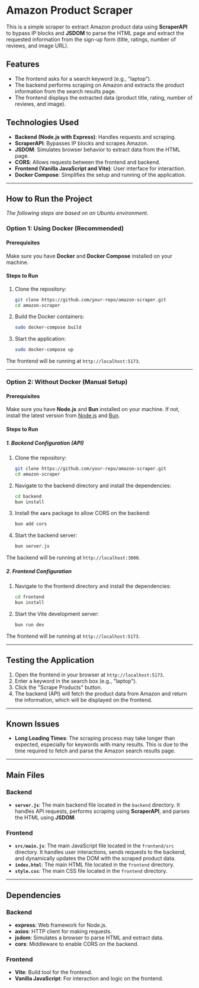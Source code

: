 # Amazon Product Scraper

This is a simple scraper to extract Amazon product data using **ScraperAPI** to bypass IP blocks and **JSDOM** to parse the HTML page and extract the requested information from the sign-up form (title, ratings, number of reviews, and image URL).

## Features

- The frontend asks for a search keyword (e.g., "laptop").
- The backend performs scraping on Amazon and extracts the product information from the search results page.
- The frontend displays the extracted data (product title, rating, number of reviews, and image).

## Technologies Used

- **Backend (Node.js with Express)**: Handles requests and scraping.
- **ScraperAPI**: Bypasses IP blocks and scrapes Amazon.
- **JSDOM**: Simulates browser behavior to extract data from the HTML page.
- **CORS**: Allows requests between the frontend and backend.
- **Frontend (Vanilla JavaScript and Vite)**: User interface for interaction.
- **Docker Compose**: Simplifies the setup and running of the application.

---

## How to Run the Project

*The following steps are based on an Ubuntu environment.*

### Option 1: Using Docker (Recommended)

#### Prerequisites

Make sure you have **Docker** and **Docker Compose** installed on your machine. 

#### Steps to Run

1. Clone the repository:

    ```bash
    git clone https://github.com/your-repo/amazon-scraper.git
    cd amazon-scraper
    ```

2. Build the Docker containers:

    ```bash
    sudo docker-compose build
    ```

3. Start the application:

    ```bash
    sudo docker-compose up
    ```

The frontend will be running at `http://localhost:5173`.

---

### Option 2: Without Docker (Manual Setup)

#### Prerequisites

Make sure you have **Node.js** and **Bun** installed on your machine. If not, install the latest version from [Node.js](https://nodejs.org/) and [Bun](https://bun.sh/).

#### Steps to Run

##### 1. Backend Configuration (API)

1. Clone the repository:

    ```bash
    git clone https://github.com/your-repo/amazon-scraper.git
    cd amazon-scraper
    ```

2. Navigate to the backend directory and install the dependencies:

    ```bash
    cd backend
    bun install
    ```

3. Install the **`cors`** package to allow CORS on the backend:

    ```bash
    bun add cors
    ```

4. Start the backend server:

    ```bash
    bun server.js
    ```

The backend will be running at `http://localhost:3000`.

##### 2. Frontend Configuration

1. Navigate to the frontend directory and install the dependencies:

    ```bash
    cd frontend
    bun install
    ```

2. Start the Vite development server:

    ```bash
    bun run dev
    ```

The frontend will be running at `http://localhost:5173`.

---

## Testing the Application

1. Open the frontend in your browser at `http://localhost:5173`.
2. Enter a keyword in the search box (e.g., "laptop").
3. Click the "Scrape Products" button.
4. The backend (API) will fetch the product data from Amazon and return the information, which will be displayed on the frontend.

---

## Known Issues

- **Long Loading Times**: The scraping process may take longer than expected, especially for keywords with many results. This is due to the time required to fetch and parse the Amazon search results page.    

---

## Main Files

### Backend
- **`server.js`**: The main backend file located in the `backend` directory. It handles API requests, performs scraping using **ScraperAPI**, and parses the HTML using **JSDOM**.

### Frontend
- **`src/main.js`**: The main JavaScript file located in the `frontend/src` directory. It handles user interactions, sends requests to the backend, and dynamically updates the DOM with the scraped product data.
- **`index.html`**: The main HTML file located in the `frontend` directory.
- **`style.css`**: The main CSS file located in the `frontend` directory.

---

## Dependencies

### Backend

- **express**: Web framework for Node.js.
- **axios**: HTTP client for making requests.
- **jsdom**: Simulates a browser to parse HTML and extract data.
- **cors**: Middleware to enable CORS on the backend.

### Frontend

- **Vite**: Build tool for the frontend.
- **Vanilla JavaScript**: For interaction and logic on the frontend.